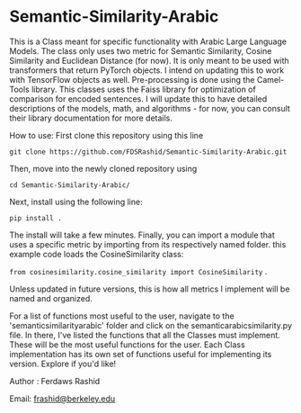 # Semantic-Similarity-Arabic
This is a Class meant for specific functionality with Arabic Large Language Models. The class only uses two metric for Semantic Similarity, Cosine
Similarity and Euclidean Distance (for now). It is only meant to be used with transformers that return PyTorch objects. I intend on updating this to
work with TensorFlow objects as well. 
Pre-processing is done using the Camel-Tools library.
This classes uses the Faiss library for optimization of comparison for encoded sentences. I will update this to have detailed descriptions
of the models, math, and algorithms - for now, you can consult their library documentation for more details.

How to use: First clone this repository using this line 


`git clone https://github.com/FDSRashid/Semantic-Similarity-Arabic.git`


Then, move into the newly cloned repository using 

`cd Semantic-Similarity-Arabic/`

Next, install using  the following line: 

  
  `pip install .`

  
  The install will take a few minutes. Finally, you can import a module that uses a specific metric by importing from its respectively named folder. this example code loads the CosineSimilarity class:    
  
  `from cosinesimilarity.cosine_similarity import CosineSimilarity` .  
  
Unless updated in future versions, this is how all metrics I implement will be named and organized.

For a list of functions most useful to the user, navigate to the 'semanticsimilarityarabic' folder and click on the semanticarabicsimilarity.py file. In there, I've listed the functions that all the Classes must implement. These will be the most useful functions for the user. Each Class implementation has its own set of functions useful for implementing its version. Explore if you'd like!

Author : Ferdaws Rashid


Email: frashid@berkeley.edu
